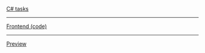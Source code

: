 [ C# tasks](https://github.com/kraken97/PrimiteMenyaNaRabotu/blob/master/Program.cs)
___
[Frontend (code) ](https://github.com/kraken97/AzureSite/tree/gh-pages/builds)
___
[Preview](https://kraken97.github.io/AzureSite/builds/)
